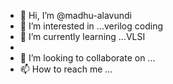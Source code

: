 - 👋 Hi, I’m @madhu-alavundi
- 👀 I’m interested in ...verilog coding
- 🌱 I’m currently learning ...VLSI
- 
- 💞️ I’m looking to collaborate on ...
- 📫 How to reach me ...

<!---
madhu-alavundi/madhu-alavundi is a ✨ special ✨ repository because its `README.md` (this file) appears on your GitHub profile.
You can click the Preview link to take a look at your changes.
--->
